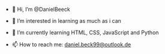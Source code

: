 - 👋 Hi, I’m @DanielBeeck
- 👀 I’m interested in learning as much as i can
- 🌱 I’m currently learning HTML, CSS, JavaScript and Python 

- 📫 How to reach me: daniel.beck99@outlook.de

<!---
DanielBeeck/DanielBeeck is a ✨ special ✨ repository because its `README.md` (this file) appears on your GitHub profile.
You can click the Preview link to take a look at your changes.
--->
